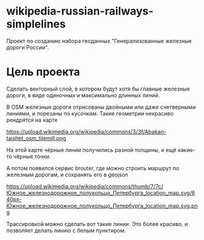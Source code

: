 # wikipedia-russian-railways-simplelines

Проект по созданию набора геоданных "Генерализованные железные дороги России".

# Цель проекта

Сделать векторный слой, в котором будут хотя бы главные железные дороги, в виде одиночных и максимально длинных линий.

В OSM железные дороги отрисованы двойными или даже счетверными линиями, и порезаны по кусочкам. 
Такие геометрии некрасиво рендрятся на карте

https://upload.wikimedia.org/wikipedia/commons/3/3f/Abakan-taishet_osm_tilemill.png

На этой карте чёрные линии получились разной толщины, и ещё какие-то чёрные точки.

А потом появился сервис brouter, где можно строить маршрут по железным дорогам, и сохранять его в geojson 

https://upload.wikimedia.org/wikipedia/commons/thumb/7/7c/Южное_железнодорожное_полукольцо_Петербурга_location_map.svg/640px-Южное_железнодорожное_полукольцо_Петербурга_location_map.svg.png

Трассировкой можно сделать вот такие линии. Это более красиво, и позволяет делать линию с белым пунктиром.
